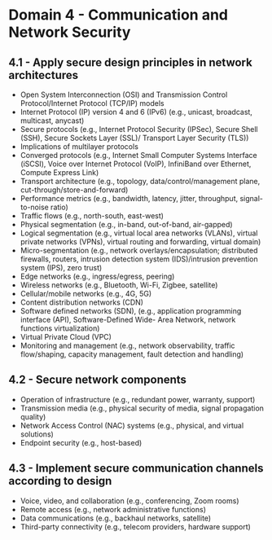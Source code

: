 # Domain 4 - Communication and Network Security

## 4.1 - Apply secure design principles in network architectures

* Open System Interconnection (OSI) and Transmission Control Protocol/Internet Protocol (TCP/IP) models
* Internet Protocol (IP) version 4 and 6 (IPv6) (e.g., unicast, broadcast, multicast, anycast)
* Secure protocols (e.g., Internet Protocol Security (IPSec), Secure Shell (SSH), Secure Sockets Layer (SSL)/ Transport Layer Security (TLS))
* Implications of multilayer protocols
* Converged protocols (e.g., Internet Small Computer Systems Interface (iSCSI), Voice over Internet Protocol (VoIP), InfiniBand over Ethernet, Compute Express Link)
* Transport architecture (e.g., topology, data/control/management plane, cut-through/store-and-forward)
* Performance metrics (e.g., bandwidth, latency, jitter, throughput, signal-to-noise ratio)
* Traffic flows (e.g., north-south, east-west)
* Physical segmentation (e.g., in-band, out-of-band, air-gapped)
* Logical segmentation (e.g., virtual local area networks (VLANs), virtual private networks (VPNs), virtual routing and forwarding, virtual domain)
* Micro-segmentation (e.g., network overlays/encapsulation; distributed firewalls, routers, intrusion detection system (IDS)/intrusion prevention system (IPS), zero trust)
* Edge networks (e.g., ingress/egress, peering)
* Wireless networks (e.g., Bluetooth, Wi-Fi, Zigbee, satellite)
* Cellular/mobile networks (e.g., 4G, 5G)
* Content distribution networks (CDN)
* Software defined networks (SDN), (e.g., application programming interface (API), Software-Defined Wide- Area Network, network functions virtualization)
* Virtual Private Cloud (VPC)
* Monitoring and management (e.g., network observability, traffic flow/shaping, capacity management, fault detection and handling)

## 4.2 - Secure network components

* Operation of infrastructure (e.g., redundant power, warranty, support)
* Transmission media (e.g., physical security of media, signal propagation quality)
* Network Access Control (NAC) systems (e.g., physical, and virtual solutions)
* Endpoint security (e.g., host-based)

## 4.3 - Implement secure communication channels according to design

* Voice, video, and collaboration (e.g., conferencing, Zoom rooms)
* Remote access (e.g., network administrative functions)
* Data communications (e.g., backhaul networks, satellite)
* Third-party connectivity (e.g., telecom providers, hardware support)
